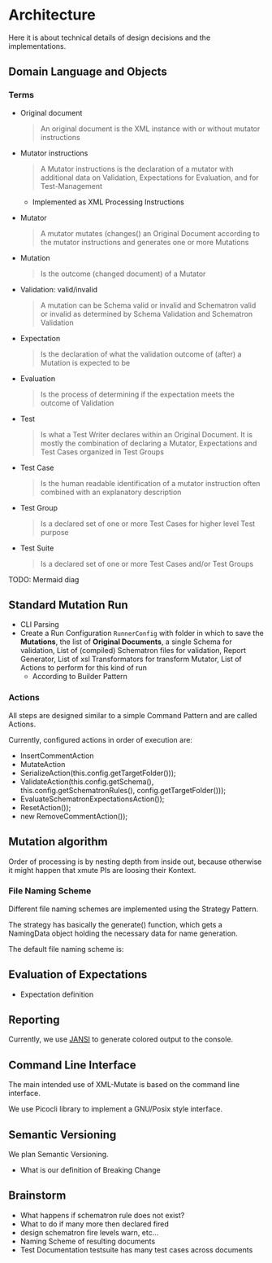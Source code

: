 # Architecture

Here it is about technical details of design decisions and the implementations.

## Domain Language and Objects

### Terms

* Original document
  > An original document is the XML instance with or without mutator instructions
* Mutator instructions
  > A Mutator instructions is the declaration of a mutator with additional data on Validation, Expectations for Evaluation, and for Test-Management
  * Implemented as XML Processing Instructions

* Mutator
  > A mutator mutates (changes() an Original Document according to the mutator instructions and generates one or more Mutations
* Mutation
  > Is the outcome (changed document) of a Mutator
* Validation: valid/invalid
  > A mutation can be Schema valid or invalid and Schematron valid or invalid as determined by Schema Validation and Schematron Validation
* Expectation
  > Is the declaration of what the validation outcome of (after) a Mutation is expected to be
* Evaluation
  > Is the process of determining if the expectation meets the outcome of Validation
* Test
  > Is what a Test Writer declares within an Original Document. It is mostly the combination of declaring a Mutator, Expectations and Test Cases organized in Test Groups
* Test Case
  > Is the human readable identification of a mutator instruction often combined with an explanatory description
* Test Group
  > Is a declared set of one or more Test Cases for higher level Test purpose
* Test Suite
  > Is a declared set of one or more Test Cases and/or Test Groups


TODO: Mermaid diag

## Standard Mutation Run

* CLI Parsing
* Create a Run Configuration `RunnerConfig` with folder in which to save the **Mutations**, the list of **Original Documents**, a single Schema for validation, List of (compiled) Schematron files for validation, Report Generator, List of xsl Transformators for transform Mutator, List of Actions to perform for this kind of run
  * According to Builder Pattern

### Actions

All steps are designed similar to a simple Command Pattern and are called Actions.

Currently, configured actions in order of execution are:

* InsertCommentAction
* MutateAction
* SerializeAction(this.config.getTargetFolder()));
* ValidateAction(this.config.getSchema(), this.config.getSchematronRules(),
                            config.getTargetFolder()));
* EvaluateSchematronExpectationsAction());
* ResetAction());
* new RemoveCommentAction());

## Mutation algorithm

Order of processing is by nesting depth from inside out, because otherwise it might happen that xmute PIs are loosing their Kontext.

### File Naming Scheme

Different file naming schemes are implemented using the Strategy Pattern.

The strategy has basically the generate() function, which gets a NamingData object holding the necessary data for name generation.

The default file naming scheme is:



## Evaluation of Expectations

* Expectation definition

## Reporting

Currently, we use [JANSI](https://github.com/fusesource/jansi) to generate colored output to the console.

## Command Line Interface

The main intended use of XML-Mutate is based on the command line interface.

We use Picocli library to implement a GNU/Posix style interface.

## Semantic Versioning

We plan Semantic Versioning.

* What is our definition of Breaking Change

## Brainstorm

* What happens if schematron rule does not exist?
* What to do if many more then declared fired
* design schematron fire levels warn, etc...
* Naming Scheme of resulting documents
* Test Documentation testsuite has many test cases across documents
